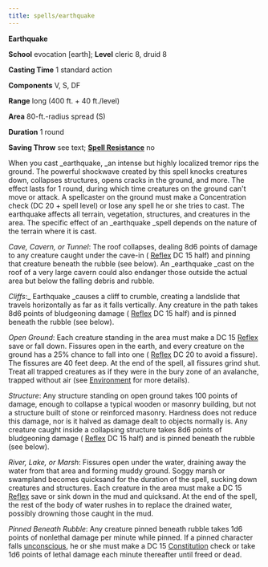 ```yaml
---
title: spells/earthquake
---
```

 **Earthquake**

**School** evocation [earth]; **Level** cleric 8, druid 8

**Casting Time** 1 standard action

**Components** V, S, DF

**Range** long (400 ft. + 40 ft./level)

**Area** 80-ft.-radius spread (S)

**Duration** 1 round

**Saving Throw** see text; **[Spell Resistance](../glossary#_spell-resistance)** no

When you cast _earthquake, _an intense but highly localized tremor rips the ground. The powerful shockwave created by this spell knocks creatures down, collapses structures, opens cracks in the ground, and more. The effect lasts for 1 round, during which time creatures on the ground can't move or attack. A spellcaster on the ground must make a Concentration check (DC 20 + spell level) or lose any spell he or she tries to cast. The earthquake affects all terrain, vegetation, structures, and creatures in the area. The specific effect of an _earthquake _spell depends on the nature of the terrain where it is cast.

_Cave, Cavern, or Tunnel_: The roof collapses, dealing 8d6 points of damage to any creature caught under the cave-in ( [Reflex](../combat#_reflex) DC 15 half) and pinning that creature beneath the rubble (see below). An _earthquake _cast on the roof of a very large cavern could also endanger those outside the actual area but below the falling debris and rubble.

_Cliffs_:_ Earthquake _causes a cliff to crumble, creating a landslide that travels horizontally as far as it falls vertically. Any creature in the path takes 8d6 points of bludgeoning damage ( [Reflex](../combat#_reflex) DC 15 half) and is pinned beneath the rubble (see below).

_Open Ground_: Each creature standing in the area must make a DC 15 [Reflex](../combat#_reflex) save or fall down. Fissures open in the earth, and every creature on the ground has a 25% chance to fall into one ( [Reflex](../combat#_reflex) DC 20 to avoid a fissure). The fissures are 40 feet deep. At the end of the spell, all fissures grind shut. Treat all trapped creatures as if they were in the bury zone of an avalanche, trapped without air (see [Environment](../environment) for more details).

_Structure_: Any structure standing on open ground takes 100 points of damage, enough to collapse a typical wooden or masonry building, but not a structure built of stone or reinforced masonry. Hardness does not reduce this damage, nor is it halved as damage dealt to objects normally is. Any creature caught inside a collapsing structure takes 8d6 points of bludgeoning damage ( [Reflex](../combat#_reflex) DC 15 half) and is pinned beneath the rubble (see below).

_River, Lake, or Marsh_: Fissures open under the water, draining away the water from that area and forming muddy ground. Soggy marsh or swampland becomes quicksand for the duration of the spell, sucking down creatures and structures. Each creature in the area must make a DC 15 [Reflex](../combat#_reflex) save or sink down in the mud and quicksand. At the end of the spell, the rest of the body of water rushes in to replace the drained water, possibly drowning those caught in the mud.

_Pinned Beneath Rubble_: Any creature pinned beneath rubble takes 1d6 points of nonlethal damage per minute while pinned. If a pinned character falls [unconscious](../glossary#_unconscious), he or she must make a DC 15 [Constitution](../gettingStarted#_constitution) check or take 1d6 points of lethal damage each minute thereafter until freed or dead.

